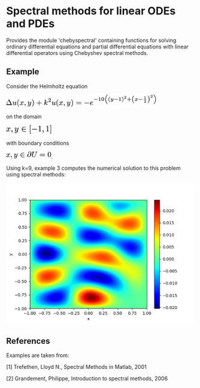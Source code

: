 # Spectral methods for linear ODEs and PDEs

Provides the module 'chebyspectral' containing functions for solving ordinary differential equations and partial differential equations with linear differential operators using Chebyshev spectral methods.

## Example

Consider the Helmholtz equation

<img src="images/equation.png?raw=true" width="400">

on the domain

<img src="images/domain.png?raw=true" width="120">

with boundary conditions

<img src="images/boundary.png?raw=true" width="120">.

Using k=9, example 3 computes the numerical solution to this problem using spectral methods: 

<img src="images/sol.png?raw=true" width="880">

## References

Examples are taken from:

[1] Trefethen, Lloyd N., Spectral Methods in Matlab, 2001

[2] Grandement, Philippe, Introduction to spectral methods, 2006
